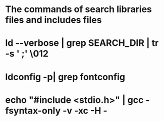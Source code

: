 The commands of search libraries files and includes files
======================
# ld --verbose | grep SEARCH_DIR | tr -s ' ;' \\012
# ldconfig -p| grep fontconfig
# echo "#include <stdio.h>" | gcc -fsyntax-only -v -xc -H -
